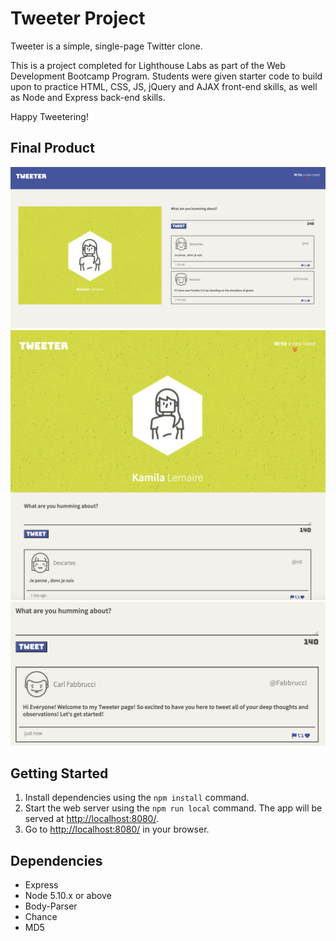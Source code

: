 # Tweeter Project

Tweeter is a simple, single-page Twitter clone.

This is a project completed for Lighthouse Labs as part of the Web Development Bootcamp Program. Students were given starter code to build upon to practice HTML, CSS, JS, jQuery and AJAX front-end skills, as well as Node and Express back-end skills. 

Happy Tweetering!

## Final Product

!["Screenshot of the Desktop View"](https://github.com/klemaire23/tweeter/blob/master/public/images/TweeterDeskTopView.png?raw=true)
!["Screenshot of the Mobile/Tablet View"](https://github.com/klemaire23/tweeter/blob/master/public/images/TweeterMobileView.png?raw=true)
!["Screenshot of a 140 character tweet"](https://github.com/klemaire23/tweeter/blob/master/public/images/tweetContainer.png?raw=true)

## Getting Started

1. Install dependencies using the `npm install` command.
2. Start the web server using the `npm run local` command. The app will be served at <http://localhost:8080/>.
3. Go to <http://localhost:8080/> in your browser.

## Dependencies

- Express
- Node 5.10.x or above
- Body-Parser
- Chance
- MD5
